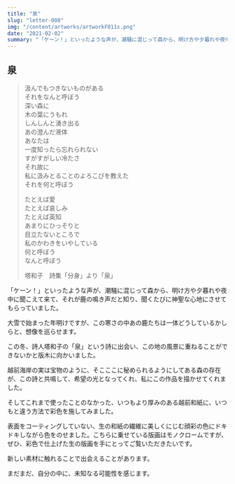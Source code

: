 ```yaml
---
title: "泉"
slug: "letter-008"
img: "/content/artworks/artworkF011s.png"
date: "2021-02-02"
summary: "「ケーン！」といったような声が、潮騒に混じって森から、明け方や夕暮れや夜中に聞こえて来て、それが鹿の鳴き声だと知り、聞くたびに神聖な心地にさせてもらっていました。"
---
```


## 泉

> 汲んでもつきないものがある  
> それをなんと呼ぼう  
> 深い森に  
> 木の葉にうもれ  
> しんしんと湧き出る  
> あの澄んだ液体  
> あなたは  
> 一度知ったら忘れられない  
> すがすがしい冷たさ  
> それ故に  
> 私に汲みとることのよろこびを教えた  
> それを何と呼ぼう  
>   
> たとえば愛  
> たとえば哀しみ  
> たとえば英知  
> あまりにひっそりと  
> 目立たないところで  
> 私のかわきをいやしている  
> 何と呼ぼう  
> なんと呼ぼう  
>   
> 塔和子　詩集「分身」より「泉」  

「ケーン！」といったような声が、潮騒に混じって森から、明け方や夕暮れや夜中に聞こえて来て、それが鹿の鳴き声だと知り、聞くたびに神聖な心地にさせてもらっていました。  

大雪で始まった年明けですが、この寒さの中あの鹿たちは一体どうしているかしらと、想像を巡らせます。  

この冬、詩人塔和子の「泉」という詩に出会い、この地の風景に重ねることができないかと版木に向かいました。  

越前海岸の実は宝物のように、そこここに秘められるようにしてある森の存在が、この詩と共鳴して、希望の光となってくれ、私にこの作品を描かせてくれました。  

そしてこれまで使ったことのなかった、いつもより厚みのある越前和紙に、いつもと違う方法で彩色を施してみました。  

表面をコーティングしていない、生の和紙の繊維に美しくにじむ顔彩の色にドキドキしながら色をのせました。こちらに乗せている版画はモノクロームですが、ぜひ、彩色で仕上げた生の版画を手にとってご覧いただきたいです。  

新しい素材に触れることで出会えることがあります。  

まだまだ、自分の中に、未知なる可能性を感じます。  
